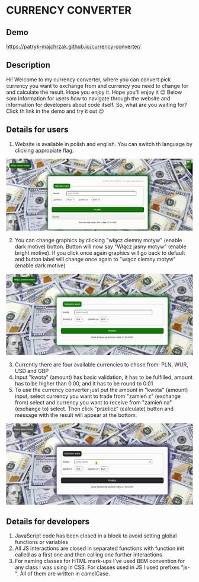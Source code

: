 # CURRENCY CONVERTER

## Demo
https://patryk-majchrzak.github.io/currency-converter/

## Description

Hi! Welcome to my currency converter, where you can convert pick currency you want to exchange from and currency you need to change for and calculate the result. Hope you enjoy it. Hope you'll enjoy it 😊 Below som information for users how to navigate through the website and information for developers about code itself. So, what are you waiting for? Click th link in the demo and try it out 😉

## Details for users

1. Website is available in polish and english. You can switch th language by clicking appropiate flag.

<img src="for_readme/changeLanguage.gif">

2. You can change graphics by clicking "włącz ciemny  motyw" (enable dark motive) button. Button will now say "Włącz jasny motyw" (enable bright motive). If you click once again graphics will go back to default and button label will change once again to "włącz ciemny  motyw" (enable dark motive)

<img src="for_readme/changeMotiveAnimation.gif">

3. Currently there are four available currencies to chose from: PLN, WUR, USD and GBP
4. Input "kwota" (amount) has basic validation, it has to be fulfilled, amount has to be higher than 0.00, and it has to be round to 0.01
5. To use the currency converter just put the amount in "kwota" (amount) input, select currency you want to trade from "zamień z" (exchange from) select and currency you want to receive from "zamień na" (exchange to) select. Then click "przelicz" (calculate) button and message with the result will appear at the bottom.

<img src="for_readme/calculateResultAnimation.gif">

## Details for developers

1. JavaScript code has been closed in a block to avoid setting global functions or variables
2. All JS interactions are closed in separated functions with function init called as a first one and then calling one further interactions
3. For naming classes for HTML mark-ups I've used BEM convention for any class I was using in CSS. For classes used in JS I used prefixes "js-". All of them are written in camelCase.